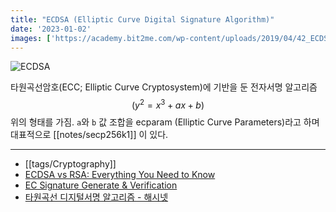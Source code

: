 ```yaml
---
title: "ECDSA (Elliptic Curve Digital Signature Algorithm)"
date: '2023-01-02'
images: ['https://academy.bit2me.com/wp-content/uploads/2019/04/42_ECDSA.png']
---
```

![ECDSA](https://academy.bit2me.com/wp-content/uploads/2019/04/42_ECDSA.png)

타원곡선암호(ECC; Elliptic Curve Cryptosystem)에 기반을 둔 전자서명 알고리즘
$$(y^2 = x^3 + ax + b)$$
위의 형태를 가짐. `a`와 `b` 값 조합을 ecparam (Elliptic Curve Parameters)라고 하며 대표적으로 [[notes/secp256k1]] 이 있다.

---
- [[tags/Cryptography]]
- [ECDSA vs RSA: Everything You Need to Know](https://sectigostore.com/blog/ecdsa-vs-rsa-everything-you-need-to-know/)
- [EC Signature Generate & Verification](https://8gwifi.org/ecsignverify.jsp)
- [타원곡선 디지털서명 알고리즘 - 해시넷](http://wiki.hash.kr/index.php/%ED%83%80%EC%9B%90%EA%B3%A1%EC%84%A0_%EB%94%94%EC%A7%80%ED%84%B8%EC%84%9C%EB%AA%85_%EC%95%8C%EA%B3%A0%EB%A6%AC%EC%A6%98)